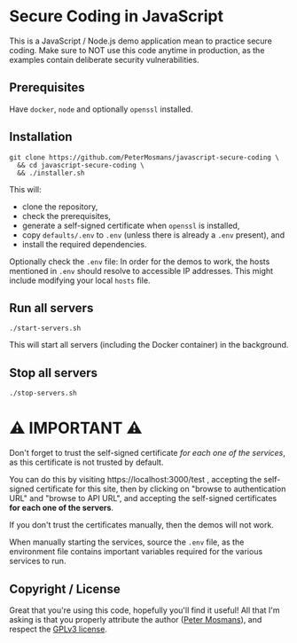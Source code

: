 # Secure Coding in JavaScript

This is a JavaScript / Node.js demo application mean to practice secure coding.
Make sure to NOT use this code anytime in production, as the examples contain
deliberate security vulnerabilities.

## Prerequisites

Have `docker`, `node` and optionally `openssl` installed.

## Installation

```console
git clone https://github.com/PeterMosmans/javascript-secure-coding \
  && cd javascript-secure-coding \
  && ./installer.sh
```

This will:

- clone the repository,
- check the prerequisites,
- generate a self-signed certificate when `openssl` is installed,
- copy `defaults/.env` to `.env` (unless there is already a `.env` present), and
- install the required dependencies.

Optionally check the `.env` file: In order for the demos to work, the hosts
mentioned in `.env` should resolve to accessible IP addresses. This might
include modifying your local `hosts` file.

## Run all servers

```console
./start-servers.sh
```

This will start all servers (including the Docker container) in the background.

## Stop all servers

```console
./stop-servers.sh
```

# ⚠ IMPORTANT ⚠

Don't forget to trust the self-signed certificate _for each one of the
services_, as this certificate is not trusted by default.

You can do this by visiting https://localhost:3000/test , accepting the
self-signed certificate for this site, then by clicking on "browse to
authentication URL" and "browse to API URL", and accepting the self-signed
certificates **for each one of the servers**.

If you don't trust the certificates manually, then the demos will not work.

When manually starting the services, source the `.env` file, as the environment
file contains important variables required for the various services to run.

## Copyright / License

Great that you're using this code, hopefully you'll find it useful! All that I'm
asking is that you properly attribute the author
([Peter Mosmans](https://github.com/PeterMosmans)), and respect the
[GPLv3 license](LICENSE).
